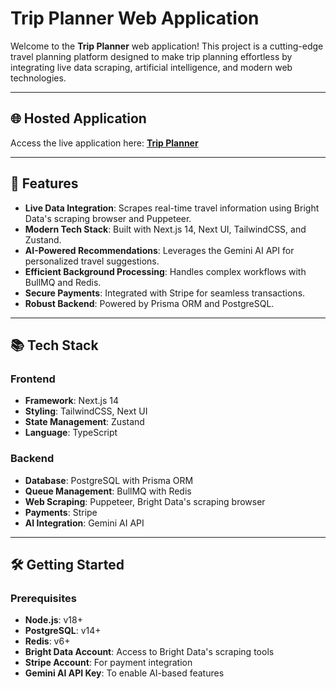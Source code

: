 # Trip Planner Web Application

Welcome to the **Trip Planner** web application! This project is a cutting-edge travel planning platform designed to make trip planning effortless by integrating live data scraping, artificial intelligence, and modern web technologies.

---

## 🌐 Hosted Application

Access the live application here: [**Trip Planner**](https://your-hosted-app-link.com)

---

## 🚀 Features

- **Live Data Integration**: Scrapes real-time travel information using Bright Data's scraping browser and Puppeteer.
- **Modern Tech Stack**: Built with Next.js 14, Next UI, TailwindCSS, and Zustand.
- **AI-Powered Recommendations**: Leverages the Gemini AI API for personalized travel suggestions.
- **Efficient Background Processing**: Handles complex workflows with BullMQ and Redis.
- **Secure Payments**: Integrated with Stripe for seamless transactions.
- **Robust Backend**: Powered by Prisma ORM and PostgreSQL.

---

## 📚 Tech Stack

### Frontend
- **Framework**: Next.js 14
- **Styling**: TailwindCSS, Next UI
- **State Management**: Zustand
- **Language**: TypeScript

### Backend
- **Database**: PostgreSQL with Prisma ORM
- **Queue Management**: BullMQ with Redis
- **Web Scraping**: Puppeteer, Bright Data's scraping browser
- **Payments**: Stripe
- **AI Integration**: Gemini AI API

---

## 🛠️ Getting Started

### Prerequisites
- **Node.js**: v18+
- **PostgreSQL**: v14+
- **Redis**: v6+
- **Bright Data Account**: Access to Bright Data's scraping tools
- **Stripe Account**: For payment integration
- **Gemini AI API Key**: To enable AI-based features
